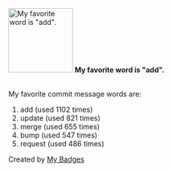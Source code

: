 <img src="https://my-badges.github.io/my-badges/favorite-word.png" alt="My favorite word is &quot;add&quot;." title="My favorite word is &quot;add&quot;." width="128">
<strong>My favorite word is &quot;add&quot;.</strong>
<br><br>

My favorite commit message words are:

1. add (used 1102 times)
2. update (used 821 times)
3. merge (used 655 times)
4. bump (used 547 times)
5. request (used 486 times)


Created by <a href="https://github.com/my-badges/my-badges">My Badges</a>